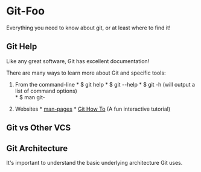 # Git-Foo

Everything you need to know about git, or at least where to find it!

## Git Help

Like any great software, Git has excellent documentation!

There are many ways to learn more about Git and specific tools:

1. From the command-line
		* $ git help <verb>
		* $ git <verb> --help
		* $ git <verb> -h (will output a list of command options)  
		* $ man git-<ver>

2. Websites
		* [man-pages](https://git-scm.com)
		* [Git How To](http://githowto.com) (A fun interactive tutorial)

## Git vs Other VCS

## Git Architecture

It's important to understand the basic underlying architecture Git uses. 
